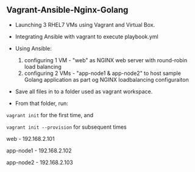 ## Vagrant-Ansible-Nginx-Golang

- Launching 3 RHEL7 VMs using Vagrant and Virtual Box.
- Integrating Ansible with vagrant to execute playbook.yml
- Using Ansible:
  1. configuring 1 VM - "web" as NGINX web server with round-robin load balancing
  2. configuring 2 VMs - "app-node1 & app-node2" to host sample Golang application as part og NGINX loadbalancing configuraiton

- Save all files in to a folder used as vagrant workspace.
- From that folder, run:

`vagrant init` for the first time, and 

`vagrant init --provision` for subsequent times

web - 192.168.2.101

app-node1 - 192.168.2.102

app-node2 - 192.168.2.103
